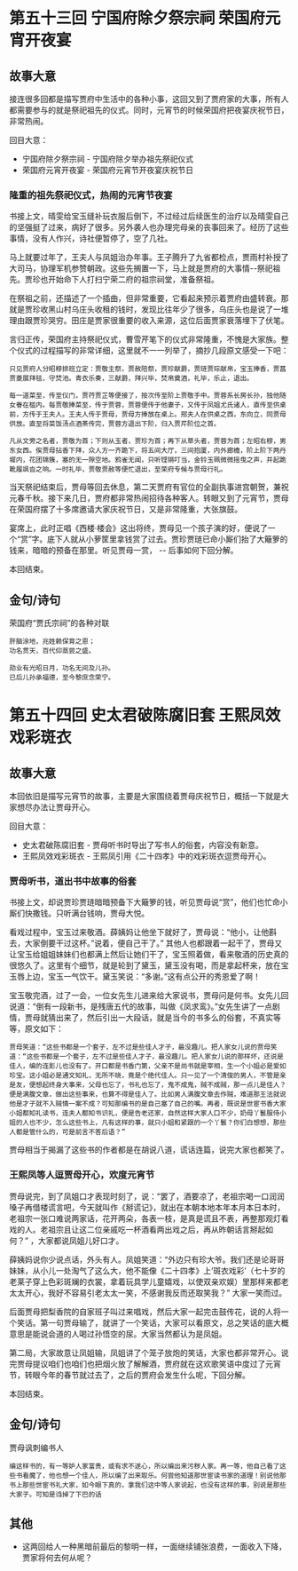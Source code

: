# 第五十三回 宁国府除夕祭宗祠 荣国府元宵开夜宴

## 故事大意

接连很多回都是描写贾府中生活中的各种小事，这回又到了贾府家的大事，所有人都需要参与的就是祭祀祖先的仪式。同时，元宵节的时候荣国府把夜宴庆祝节日，非常热闹。

回目大意：

* 宁国府除夕祭宗祠 - 宁国府除夕举办祖先祭祀仪式
* 荣国府元宵开夜宴 - 荣国府元宵节开夜宴庆祝节日

### 隆重的祖先祭祀仪式，热闹的元宵节夜宴

书接上文，晴雯给宝玉缝补玩衣服后倒下，不过经过后续医生的治疗以及晴雯自己的坚强挺了过来，病好了很多。另外袭人也办理完母亲的丧事回来了。经历了这些事情，没有人作兴，诗社便暂停了，空了几社。

马上就要过年了，王夫人与凤姐治办年事。王子腾升了九省都检点，贾雨村补授了大司马，协理军机参赞朝政。这些先搁置一下，马上就是贾府的大事情--祭祀祖先。贾珍也开始命下人打扫宁荣二府的祖宗祠堂，准备祭祖。

在祭祖之前，还描述了一个插曲，但非常重要，它看起来预示着贾府由盛转衰。那就是贾珍收黑山村乌庄头收租的钱时，发现比往年少了很多，乌庄头也是说了一堆理由跟贾珍哭穷。田庄是贾家很重要的收入来源，这位后面贾家衰落埋下了伏笔。

言归正传，荣国府主持祭祀仪式，曹雪芹笔下的仪式非常隆重，不愧是大家族。整个仪式的过程描写的非常详细，这里就不一一列举了，摘抄几段原文感受一下吧：

```shell
只见贾府人分昭穆排班立定：贾敬主祭，贾赦陪祭，贾珍献爵，贾琏贾琮献帛，宝玉捧香，贾菖贾菱展拜毯，守焚池。青衣乐奏，三献爵，拜兴毕，焚帛奠酒，礼毕，乐止，退出。

每一道菜至，传至仪门，贾荇贾芷等便接了，按次传至阶上贾敬手中。贾蓉系长房长孙，独他随女眷在槛内。每贾敬捧菜至，传于贾蓉，贾蓉便传于他妻子，又传于凤姐尤氏诸人，直传至供桌前，方传于王夫人。王夫人传于贾母，贾母方捧放在桌上。邢夫人在供桌之西，东向立，同贾母供放。直至将菜饭汤点酒茶传完，贾蓉方退出下阶，归入贾芹阶位之首。

凡从文旁之名者，贾敬为首；下则从玉者，贾珍为首；再下从草头者，贾蓉为首；左昭右穆，男东女西。俟贾母拈香下拜，众人方一齐跪下，将五间大厅，三间抱厦，内外廊檐，阶上阶下两丹墀内，花团锦簇，塞的无一隙空地。鸦雀无闻，只听铿锵叮当，金铃玉珮微微摇曳之声，并起跪靴履飒沓之响。一时礼毕，贾敬贾赦等便忙退出，至荣府专候与贾母行礼。
```

当天祭祀结束后，贾母等回去休息，第二天贾府有官位的全副执事进宫朝贺，兼祝元春千秋。接下来几日，贾府都非常热闹招待各种客人。转眼又到了元宵节，贾母在荣国府摆了十多席邀请大家庆祝节日，又是非常隆重，大张旗鼓。

宴席上，此时正唱《西楼·楼会》这出将终，贾母见一个孩子演的好，便说了一个“赏”字。底下人就从小萝筐里拿钱赏了过去。贾珍贾琏已命小厮们抬了大簸箩的钱来，暗暗的预备在那里。听见贾母一赏， -- 后事如何下回分解。

本回结束。

## 金句/诗句

荣国府“贾氏宗祠”的各种对联

```shell
肝脑涂地，兆姓赖保育之恩；　
功名贯天，百代仰蒸尝之盛。

勋业有光昭日月，功名无间及儿孙。
已后儿孙承福德，至今黎庶念荣宁。
```

# 第五十四回 史太君破陈腐旧套 王熙凤效戏彩斑衣

## 故事大意

本回依旧是描写元宵节的故事，主要是大家围绕着贾母庆祝节日，概括一下就是大家想尽办法让贾母开心。

回目大意：

* 史太君破陈腐旧套 - 贾母听书时导出了写书人的俗套，内容没有新意。
* 王熙凤效戏彩斑衣 - 王熙凤引用《二十四孝》中的戏彩斑衣逗贾母开心。

### 贾母听书，道出书中故事的俗套

书接上文，却说贾珍贾琏暗暗预备下大簸箩的钱，听见贾母说“赏”，他们也忙命小厮们快撒钱。只听满台钱响，贾母大悦。

看戏过程中，宝玉过来敬酒。薛姨妈让他坐下就好了，贾母说：“他小，让他斟去，大家倒要干过这杯。”说着，便自己干了。” 其他人也都跟着一起干了，贾母又让宝玉给姐姐妹妹们也都满上然后让她们干了，宝玉照着做，看来敬酒的历史真的很悠久了。这里有个细节，就是轮到了黛玉，黛玉没有喝，而是拿起杯来，放在宝玉唇上边，宝玉一气饮干。黛玉笑说：“多谢。”这有点公开的秀恩爱了啊！

宝玉敬完酒，过了一会，一位女先生儿进来给大家说书，贾母问是何书。女先儿回说道：“倒有一段新书，是残唐五代的故事，叫做《凤求鸾》。”女先生讲了一点剧情，贾母就猜出来了，然后引出一大段话，就是当今的书多么的俗套，不真实等等，原文如下：

```shell
贾母笑道：“这些书都是一个套子，左不过是些佳人才子，最没趣儿。把人家女儿说的贾母笑道：“这些书都是一个套子，左不过是些佳人才子，最没趣儿。把人家女儿说的那样坏，还说是佳人，编的连影儿也没有了。开口都是书香门第，父亲不是尚书就是宰相，生一个小姐必是爱如珍宝。这小姐必是通文知礼，无所不晓，竟是个绝代佳人。只一见了一个清俊的男人，不管是亲是友，便想起终身大事来，父母也忘了，书礼也忘了，鬼不成鬼，贼不成贼，那一点儿是佳人？便是满腹文章，做出这些事来，也算不得是佳人了。比如男人满腹文章去作贼，难道那王法就说他是才子就不入贼情一案不成？可知那编书的是自己塞了自己的嘴。再者，既说是世宦书香大家小姐都知礼读书，连夫人都知书识礼，便是告老还家，自然这样大家人口不少，奶母丫鬟服侍小姐的人也不少，怎么这些书上，凡有这样的事，就只小姐和紧跟的一个丫鬟？你们白想想，那些人都是管什么的，可是前言不答后语？”
```

贾母相当于揭漏了这些书的作者都是在胡说八道，谎话连篇，说完大家也都笑了。

### 王熙凤等人逗贾母开心，欢度元宵节

贾母说完，到了凤姐口才表现时刻了，说：“罢了，酒要凉了，老祖宗喝一口润润嗓子再借楼谎言吧，今天就叫作《掰谎记》，就出在本朝本地本年本月本日本时，老祖宗一张口难说两家话，花开两朵，各表一枝，是真是谎且不表，再整那观灯看戏的人。老祖宗且让这二位亲戚吃一杯酒看两出戏之后，再从昨朝话言掰起如何？” ，大家都说凤姐儿好口才。

薛姨妈说你少说点话，外头有人。凤姐笑道：“外边只有珍大爷。我们还是论哥哥妹妹，从小儿一处淘气了这么大，他不能像《二十四孝》上‘斑衣戏彩’（七十岁的老莱子穿上色彩斑斓的衣裳，拿着玩具学儿童嬉戏，以使双亲欢娱）里那样来都老太太开心，我好不容易引老太太一笑，不感谢我反而还取笑我？” 大家一笑而过。

后面贾母把梨香院的自家班子叫过来唱戏，然后大家一起完击鼓传花，说的人将一个笑话。第一句贾母输了，就讲了一个笑话，大家可以看原文，总之笑话的底大概意思是能说会道的人喝过孙悟空的尿。大家当然都认为是凤姐。

第二局，大家故意让凤姐输，凤姐讲了个笼子放炮的笑话，大家也都非常开心。说完贾母提议咱们也咱们也把烟火放了解解酒，贾府就在这欢歌笑语中度过了元宵节，转眼今年的春节就过去了，之后的贾府会发生什么呢，下回分解。

本回结束。

## 金句/诗句

贾母讽刺编书人

```shell
编这样书的，有一等妒人家富贵，或有求不遂心，所以编出来污秽人家。再一等，他自己看了这些书看魔了，他也想一个佳人，所以编了出来取乐。何尝他知道那世宦读书家的道理！别说他那书上那些世宦书礼大家，如今眼下真的，拿我们这中等人家说起，也没有这样的事，别说是那些大家子。可知是诌掉了下巴的话
```
## 其他

* 这两回给人一种黑暗前最后的黎明一样，一面继续铺张浪费，一面收入下降，贾家将何去何从呢？

